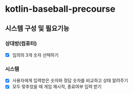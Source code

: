 # kotlin-baseball-precourse
## 시스템 구성 및 필요기능
### 상대방(컴퓨터)
- [x] 임의의 3개 숫자 선택하기
### 시스템
- [x] 사용자에게 입력받은 숫자와 정답 숫자를 비교하고 상태 알려주기
- [x] 모두 맞추었을 때 게임 재시작, 종료여부 입력 받기
